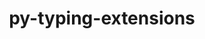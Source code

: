 ---
title: "py-typing-extensions"
layout: cache
categories: [package, develop-2024-10-27]
meta: {"versions": ["4.12.2"], "compilers": ["apple-clang@=15.0.0", "cce@=15.0.1", "gcc@=10.2.1", "gcc@=11.1.0", "gcc@=11.4.0", "gcc@=13.2.0", "gcc@=7.3.1", "gcc@=7.5.0", "gcc@=9.4.0", "oneapi@=2024.2.1"], "oss": ["amzn2", "centos7", "rhel8", "ubuntu18.04", "ubuntu20.04", "ubuntu22.04", "ubuntu24.04", "ventura"], "platforms": ["darwin", "linux"], "targets": ["aarch64", "neoverse_n1", "neoverse_v1", "neoverse_v2", "ppc64le", "x86_64_v3", "zen4"], "stacks": ["aws-isc", "aws-isc-aarch64", "data-vis-sdk", "developer-tools-darwin", "developer-tools-manylinux2014", "e4s", "e4s-cray-rhel", "e4s-neoverse-v2", "e4s-neoverse_v1", "e4s-oneapi", "e4s-power", "e4s-rocm-external", "ml-darwin-aarch64-mps", "ml-linux-x86_64-cpu", "ml-linux-x86_64-cuda", "ml-linux-x86_64-rocm", "radiuss", "root"], "num_specs": 27, "num_specs_by_stack": {"ml-darwin-aarch64-mps": 1, "developer-tools-darwin": 1, "root": 27, "aws-isc-aarch64": 2, "aws-isc": 1, "developer-tools-manylinux2014": 1, "e4s-cray-rhel": 2, "e4s-power": 2, "radiuss": 3, "data-vis-sdk": 2, "e4s-neoverse_v1": 2, "e4s-neoverse-v2": 1, "e4s": 5, "e4s-rocm-external": 1, "e4s-oneapi": 3, "ml-linux-x86_64-cuda": 1, "ml-linux-x86_64-rocm": 1, "ml-linux-x86_64-cpu": 1}}
spec_details: [{"hash": "og3ceokpmdm2vkdgmgvjkaocmb2sc7mt", "compiler": "apple-clang@=15.0.0", "versions": ["4.12.2"], "os": "ventura", "platform": "darwin", "target": "aarch64", "variants": ["build_system=python_pip"], "stacks": ["ml-darwin-aarch64-mps", "developer-tools-darwin", "root"], "size": "-", "tarball": "https://binaries.spack.io/develop-2024-10-27/build_cache/darwin-ventura-aarch64/apple-clang-15.0.0/py-typing-extensions-4.12.2/darwin-ventura-aarch64-apple-clang-15.0.0-py-typing-extensions-4.12.2-og3ceokpmdm2vkdgmgvjkaocmb2sc7mt.spack"}, {"hash": "rxolft6lk2gob7ppsmevvtmb5nwxwh6c", "compiler": "gcc@=7.3.1", "versions": ["4.12.2"], "os": "amzn2", "platform": "linux", "target": "aarch64", "variants": ["build_system=python_pip"], "stacks": ["aws-isc-aarch64", "root"], "size": "-", "tarball": "https://binaries.spack.io/develop-2024-10-27/build_cache/linux-amzn2-aarch64/gcc-7.3.1/py-typing-extensions-4.12.2/linux-amzn2-aarch64-gcc-7.3.1-py-typing-extensions-4.12.2-rxolft6lk2gob7ppsmevvtmb5nwxwh6c.spack"}, {"hash": "tpodry6vqm3pk2ghppnlvb2sfscj25hk", "compiler": "gcc@=7.3.1", "versions": ["4.12.2"], "os": "amzn2", "platform": "linux", "target": "neoverse_n1", "variants": ["build_system=python_pip"], "stacks": ["aws-isc-aarch64", "root"], "size": "-", "tarball": "https://binaries.spack.io/develop-2024-10-27/build_cache/linux-amzn2-neoverse_n1/gcc-7.3.1/py-typing-extensions-4.12.2/linux-amzn2-neoverse_n1-gcc-7.3.1-py-typing-extensions-4.12.2-tpodry6vqm3pk2ghppnlvb2sfscj25hk.spack"}, {"hash": "htsgtacsnfb73iiyw4b4lp5axednieu4", "compiler": "gcc@=7.3.1", "versions": ["4.12.2"], "os": "amzn2", "platform": "linux", "target": "x86_64_v3", "variants": ["build_system=python_pip"], "stacks": ["aws-isc", "root"], "size": "-", "tarball": "https://binaries.spack.io/develop-2024-10-27/build_cache/linux-amzn2-x86_64_v3/gcc-7.3.1/py-typing-extensions-4.12.2/linux-amzn2-x86_64_v3-gcc-7.3.1-py-typing-extensions-4.12.2-htsgtacsnfb73iiyw4b4lp5axednieu4.spack"}, {"hash": "qgxwx5ahouhwubr2chcx462l3tz5pbws", "compiler": "gcc@=10.2.1", "versions": ["4.12.2"], "os": "centos7", "platform": "linux", "target": "x86_64_v3", "variants": ["build_system=python_pip"], "stacks": ["developer-tools-manylinux2014", "root"], "size": "-", "tarball": "https://binaries.spack.io/develop-2024-10-27/build_cache/linux-centos7-x86_64_v3/gcc-10.2.1/py-typing-extensions-4.12.2/linux-centos7-x86_64_v3-gcc-10.2.1-py-typing-extensions-4.12.2-qgxwx5ahouhwubr2chcx462l3tz5pbws.spack"}, {"hash": "udbcpelvko73zcwknquxweakh7jbfl7g", "compiler": "cce@=15.0.1", "versions": ["4.12.2"], "os": "rhel8", "platform": "linux", "target": "zen4", "variants": ["build_system=python_pip"], "stacks": ["e4s-cray-rhel", "root"], "size": "-", "tarball": "https://binaries.spack.io/develop-2024-10-27/build_cache/linux-rhel8-zen4/cce-15.0.1/py-typing-extensions-4.12.2/linux-rhel8-zen4-cce-15.0.1-py-typing-extensions-4.12.2-udbcpelvko73zcwknquxweakh7jbfl7g.spack"}, {"hash": "qzxqwu2fl5afsvthzf6al4pt4htabely", "compiler": "cce@=15.0.1", "versions": ["4.12.2"], "os": "rhel8", "platform": "linux", "target": "zen4", "variants": ["build_system=python_pip"], "stacks": ["e4s-cray-rhel", "root"], "size": "-", "tarball": "https://binaries.spack.io/develop-2024-10-27/build_cache/linux-rhel8-zen4/cce-15.0.1/py-typing-extensions-4.12.2/linux-rhel8-zen4-cce-15.0.1-py-typing-extensions-4.12.2-qzxqwu2fl5afsvthzf6al4pt4htabely.spack"}, {"hash": "ul4gspikecqzeylgaetgy6fjmvns4fyt", "compiler": "gcc@=9.4.0", "versions": ["4.12.2"], "os": "ubuntu20.04", "platform": "linux", "target": "ppc64le", "variants": ["build_system=python_pip"], "stacks": ["e4s-power", "root"], "size": "-", "tarball": "https://binaries.spack.io/develop-2024-10-27/build_cache/linux-ubuntu20.04-ppc64le/gcc-9.4.0/py-typing-extensions-4.12.2/linux-ubuntu20.04-ppc64le-gcc-9.4.0-py-typing-extensions-4.12.2-ul4gspikecqzeylgaetgy6fjmvns4fyt.spack"}, {"hash": "7wufaatw5fwgclwivu7rc5xs24ysd5gj", "compiler": "gcc@=7.5.0", "versions": ["4.12.2"], "os": "ubuntu18.04", "platform": "linux", "target": "x86_64_v3", "variants": ["build_system=python_pip"], "stacks": ["radiuss", "root"], "size": "-", "tarball": "https://binaries.spack.io/develop-2024-10-27/build_cache/linux-ubuntu18.04-x86_64_v3/gcc-7.5.0/py-typing-extensions-4.12.2/linux-ubuntu18.04-x86_64_v3-gcc-7.5.0-py-typing-extensions-4.12.2-7wufaatw5fwgclwivu7rc5xs24ysd5gj.spack"}, {"hash": "vcojipitl3t6wlfa4wu5vmxaqvjuujk3", "compiler": "gcc@=7.5.0", "versions": ["4.12.2"], "os": "ubuntu18.04", "platform": "linux", "target": "x86_64_v3", "variants": ["build_system=python_pip"], "stacks": ["radiuss", "root"], "size": "-", "tarball": "https://binaries.spack.io/develop-2024-10-27/build_cache/linux-ubuntu18.04-x86_64_v3/gcc-7.5.0/py-typing-extensions-4.12.2/linux-ubuntu18.04-x86_64_v3-gcc-7.5.0-py-typing-extensions-4.12.2-vcojipitl3t6wlfa4wu5vmxaqvjuujk3.spack"}, {"hash": "be63yakljfegvfb34uzuwrx2yemnjthb", "compiler": "gcc@=7.5.0", "versions": ["4.12.2"], "os": "ubuntu18.04", "platform": "linux", "target": "x86_64_v3", "variants": ["build_system=python_pip"], "stacks": ["radiuss", "root"], "size": "-", "tarball": "https://binaries.spack.io/develop-2024-10-27/build_cache/linux-ubuntu18.04-x86_64_v3/gcc-7.5.0/py-typing-extensions-4.12.2/linux-ubuntu18.04-x86_64_v3-gcc-7.5.0-py-typing-extensions-4.12.2-be63yakljfegvfb34uzuwrx2yemnjthb.spack"}, {"hash": "24zok324njmwtn7rnkiv27fgdjhpmnjb", "compiler": "gcc@=9.4.0", "versions": ["4.12.2"], "os": "ubuntu20.04", "platform": "linux", "target": "ppc64le", "variants": ["build_system=python_pip"], "stacks": ["e4s-power", "root"], "size": "-", "tarball": "https://binaries.spack.io/develop-2024-10-27/build_cache/linux-ubuntu20.04-ppc64le/gcc-9.4.0/py-typing-extensions-4.12.2/linux-ubuntu20.04-ppc64le-gcc-9.4.0-py-typing-extensions-4.12.2-24zok324njmwtn7rnkiv27fgdjhpmnjb.spack"}, {"hash": "o2iahyyaoxvjkq7zje5q6ubijwu3wovv", "compiler": "gcc@=11.1.0", "versions": ["4.12.2"], "os": "ubuntu20.04", "platform": "linux", "target": "x86_64_v3", "variants": ["build_system=python_pip"], "stacks": ["root", "data-vis-sdk"], "size": "-", "tarball": "https://binaries.spack.io/develop-2024-10-27/build_cache/linux-ubuntu20.04-x86_64_v3/gcc-11.1.0/py-typing-extensions-4.12.2/linux-ubuntu20.04-x86_64_v3-gcc-11.1.0-py-typing-extensions-4.12.2-o2iahyyaoxvjkq7zje5q6ubijwu3wovv.spack"}, {"hash": "rkf42uwnoyhnaqha5kqnafay5gxh63do", "compiler": "gcc@=11.1.0", "versions": ["4.12.2"], "os": "ubuntu20.04", "platform": "linux", "target": "x86_64_v3", "variants": ["build_system=python_pip"], "stacks": ["root", "data-vis-sdk"], "size": "-", "tarball": "https://binaries.spack.io/develop-2024-10-27/build_cache/linux-ubuntu20.04-x86_64_v3/gcc-11.1.0/py-typing-extensions-4.12.2/linux-ubuntu20.04-x86_64_v3-gcc-11.1.0-py-typing-extensions-4.12.2-rkf42uwnoyhnaqha5kqnafay5gxh63do.spack"}, {"hash": "2xrg7jfel75gywn3ki7ni4rg6ex2mole", "compiler": "gcc@=11.4.0", "versions": ["4.12.2"], "os": "ubuntu22.04", "platform": "linux", "target": "neoverse_v1", "variants": ["build_system=python_pip"], "stacks": ["e4s-neoverse_v1", "root"], "size": "-", "tarball": "https://binaries.spack.io/develop-2024-10-27/build_cache/linux-ubuntu22.04-neoverse_v1/gcc-11.4.0/py-typing-extensions-4.12.2/linux-ubuntu22.04-neoverse_v1-gcc-11.4.0-py-typing-extensions-4.12.2-2xrg7jfel75gywn3ki7ni4rg6ex2mole.spack"}, {"hash": "6vymkrr5cxwpjvbipjr2igfuzzajkv4q", "compiler": "gcc@=11.4.0", "versions": ["4.12.2"], "os": "ubuntu22.04", "platform": "linux", "target": "neoverse_v1", "variants": ["build_system=python_pip"], "stacks": ["e4s-neoverse_v1", "root"], "size": "-", "tarball": "https://binaries.spack.io/develop-2024-10-27/build_cache/linux-ubuntu22.04-neoverse_v1/gcc-11.4.0/py-typing-extensions-4.12.2/linux-ubuntu22.04-neoverse_v1-gcc-11.4.0-py-typing-extensions-4.12.2-6vymkrr5cxwpjvbipjr2igfuzzajkv4q.spack"}, {"hash": "6yjmq55flyp52tv2xvvwqv5eefltqyua", "compiler": "gcc@=11.4.0", "versions": ["4.12.2"], "os": "ubuntu22.04", "platform": "linux", "target": "neoverse_v2", "variants": ["build_system=python_pip"], "stacks": ["e4s-neoverse-v2", "root"], "size": "-", "tarball": "https://binaries.spack.io/develop-2024-10-27/build_cache/linux-ubuntu22.04-neoverse_v2/gcc-11.4.0/py-typing-extensions-4.12.2/linux-ubuntu22.04-neoverse_v2-gcc-11.4.0-py-typing-extensions-4.12.2-6yjmq55flyp52tv2xvvwqv5eefltqyua.spack"}, {"hash": "enahbu5epff55xzv23hqhka7rmndx44j", "compiler": "gcc@=11.4.0", "versions": ["4.12.2"], "os": "ubuntu22.04", "platform": "linux", "target": "x86_64_v3", "variants": ["build_system=python_pip"], "stacks": ["e4s", "root"], "size": "-", "tarball": "https://binaries.spack.io/develop-2024-10-27/build_cache/linux-ubuntu22.04-x86_64_v3/gcc-11.4.0/py-typing-extensions-4.12.2/linux-ubuntu22.04-x86_64_v3-gcc-11.4.0-py-typing-extensions-4.12.2-enahbu5epff55xzv23hqhka7rmndx44j.spack"}, {"hash": "xp6iy2n3ycnvhlcaikws3z3q5jpq7vho", "compiler": "gcc@=11.4.0", "versions": ["4.12.2"], "os": "ubuntu22.04", "platform": "linux", "target": "x86_64_v3", "variants": ["build_system=python_pip"], "stacks": ["e4s", "root"], "size": "-", "tarball": "https://binaries.spack.io/develop-2024-10-27/build_cache/linux-ubuntu22.04-x86_64_v3/gcc-11.4.0/py-typing-extensions-4.12.2/linux-ubuntu22.04-x86_64_v3-gcc-11.4.0-py-typing-extensions-4.12.2-xp6iy2n3ycnvhlcaikws3z3q5jpq7vho.spack"}, {"hash": "axf4n5zpr3s526e3o3ekbtxsucp7zbnw", "compiler": "gcc@=11.4.0", "versions": ["4.12.2"], "os": "ubuntu22.04", "platform": "linux", "target": "x86_64_v3", "variants": ["build_system=python_pip"], "stacks": ["e4s-rocm-external", "root"], "size": "-", "tarball": "https://binaries.spack.io/develop-2024-10-27/build_cache/linux-ubuntu22.04-x86_64_v3/gcc-11.4.0/py-typing-extensions-4.12.2/linux-ubuntu22.04-x86_64_v3-gcc-11.4.0-py-typing-extensions-4.12.2-axf4n5zpr3s526e3o3ekbtxsucp7zbnw.spack"}, {"hash": "v6shxchsd5yfeyimfmuqqwqcmgwyozzb", "compiler": "gcc@=11.4.0", "versions": ["4.12.2"], "os": "ubuntu22.04", "platform": "linux", "target": "x86_64_v3", "variants": ["build_system=python_pip"], "stacks": ["e4s", "root"], "size": "-", "tarball": "https://binaries.spack.io/develop-2024-10-27/build_cache/linux-ubuntu22.04-x86_64_v3/gcc-11.4.0/py-typing-extensions-4.12.2/linux-ubuntu22.04-x86_64_v3-gcc-11.4.0-py-typing-extensions-4.12.2-v6shxchsd5yfeyimfmuqqwqcmgwyozzb.spack"}, {"hash": "fmpecfr2gpfreffypkjbvso2zay4fzh2", "compiler": "gcc@=11.4.0", "versions": ["4.12.2"], "os": "ubuntu22.04", "platform": "linux", "target": "x86_64_v3", "variants": ["build_system=python_pip"], "stacks": ["e4s", "root"], "size": "-", "tarball": "https://binaries.spack.io/develop-2024-10-27/build_cache/linux-ubuntu22.04-x86_64_v3/gcc-11.4.0/py-typing-extensions-4.12.2/linux-ubuntu22.04-x86_64_v3-gcc-11.4.0-py-typing-extensions-4.12.2-fmpecfr2gpfreffypkjbvso2zay4fzh2.spack"}, {"hash": "ukcm3kbghjbgcphig5frjfofriw55els", "compiler": "gcc@=11.4.0", "versions": ["4.12.2"], "os": "ubuntu22.04", "platform": "linux", "target": "x86_64_v3", "variants": ["build_system=python_pip"], "stacks": ["e4s", "root"], "size": "-", "tarball": "https://binaries.spack.io/develop-2024-10-27/build_cache/linux-ubuntu22.04-x86_64_v3/gcc-11.4.0/py-typing-extensions-4.12.2/linux-ubuntu22.04-x86_64_v3-gcc-11.4.0-py-typing-extensions-4.12.2-ukcm3kbghjbgcphig5frjfofriw55els.spack"}, {"hash": "hm5h7r2jkpx4csakwsh26gmfdfa3o6i2", "compiler": "oneapi@=2024.2.1", "versions": ["4.12.2"], "os": "ubuntu22.04", "platform": "linux", "target": "x86_64_v3", "variants": ["build_system=python_pip"], "stacks": ["e4s-oneapi", "root"], "size": "-", "tarball": "https://binaries.spack.io/develop-2024-10-27/build_cache/linux-ubuntu22.04-x86_64_v3/oneapi-2024.2.1/py-typing-extensions-4.12.2/linux-ubuntu22.04-x86_64_v3-oneapi-2024.2.1-py-typing-extensions-4.12.2-hm5h7r2jkpx4csakwsh26gmfdfa3o6i2.spack"}, {"hash": "wcib25kowczghklxhy52frszjchrvne2", "compiler": "oneapi@=2024.2.1", "versions": ["4.12.2"], "os": "ubuntu22.04", "platform": "linux", "target": "x86_64_v3", "variants": ["build_system=python_pip"], "stacks": ["e4s-oneapi", "root"], "size": "-", "tarball": "https://binaries.spack.io/develop-2024-10-27/build_cache/linux-ubuntu22.04-x86_64_v3/oneapi-2024.2.1/py-typing-extensions-4.12.2/linux-ubuntu22.04-x86_64_v3-oneapi-2024.2.1-py-typing-extensions-4.12.2-wcib25kowczghklxhy52frszjchrvne2.spack"}, {"hash": "z6kbl6j3k6hfpsy235zfqztvdclb3qyt", "compiler": "oneapi@=2024.2.1", "versions": ["4.12.2"], "os": "ubuntu22.04", "platform": "linux", "target": "x86_64_v3", "variants": ["build_system=python_pip"], "stacks": ["e4s-oneapi", "root"], "size": "-", "tarball": "https://binaries.spack.io/develop-2024-10-27/build_cache/linux-ubuntu22.04-x86_64_v3/oneapi-2024.2.1/py-typing-extensions-4.12.2/linux-ubuntu22.04-x86_64_v3-oneapi-2024.2.1-py-typing-extensions-4.12.2-z6kbl6j3k6hfpsy235zfqztvdclb3qyt.spack"}, {"hash": "r7ck34tku5nzf6g66sg5fsv7be5woecs", "compiler": "gcc@=13.2.0", "versions": ["4.12.2"], "os": "ubuntu24.04", "platform": "linux", "target": "x86_64_v3", "variants": ["build_system=python_pip"], "stacks": ["ml-linux-x86_64-cuda", "ml-linux-x86_64-rocm", "ml-linux-x86_64-cpu", "root"], "size": "-", "tarball": "https://binaries.spack.io/develop-2024-10-27/build_cache/linux-ubuntu24.04-x86_64_v3/gcc-13.2.0/py-typing-extensions-4.12.2/linux-ubuntu24.04-x86_64_v3-gcc-13.2.0-py-typing-extensions-4.12.2-r7ck34tku5nzf6g66sg5fsv7be5woecs.spack"}]
---
